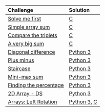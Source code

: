|Challenge|Solution|
|:--------|:-------|
|[Solve me first](https://www.hackerrank.com/challenges/solve-me-first/problem)|[C](C/solve-me-first.c)|
|[Simple array sum](https://www.hackerrank.com/challenges/simple-array-sum/problem)|[C](C/simple-array-sum.c)|
|[Compare the triplets](https://www.hackerrank.com/challenges/compare-the-triplets/problem)   |   [C](C/compare-the-triplets.c)    |
|[A very big sum](https://www.hackerrank.com/challenges/a-very-big-sum/problem)   |   [C](C/a-very-big-sum.c)    |
|[Diagonal difference](https://www.hackerrank.com/challenges/diagonal-difference/problem)   |   [Python 3](Python/diagonal-difference.py)    |  
|[Plus minus](https://www.hackerrank.com/challenges/plus-minus/problem)   |   [Python 3](Python/plus-minus.py)    | 
|[Staircase](https://www.hackerrank.com/challenges/staircase/problem)   |   [Python 3](Python/staircase.py)    | 
|[Mini-max sum](https://www.hackerrank.com/challenges/mini-max-sum/problem)   |   [Python 3](Python/mini-max-sum.py)    |   
|[Finding the percentage](https://www.hackerrank.com/challenges/finding-the-percentage/problem)   |   [Python 3](Python/finding-the-percentage.py)    |
|[2D Array - DS](https://www.hackerrank.com/challenges/2d-array/problem)   |   [Python 3](Python/2D-array-DS.py)    | 
|[Arrays: Left Rotation](https://www.hackerrank.com/challenges/ctci-array-left-rotation/problem)   |   [Python 3](Python/arrays-left-rotation.py), [C](C/arrays-left-rotation.c)    |  

